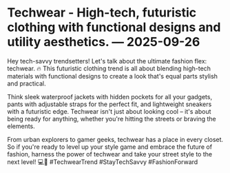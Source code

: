 # Techwear - High-tech, futuristic clothing with functional designs and utility aesthetics. — 2025-09-26

Hey tech-savvy trendsetters! Let's talk about the ultimate fashion flex: techwear. 🔥 This futuristic clothing trend is all about blending high-tech materials with functional designs to create a look that's equal parts stylish and practical.

Think sleek waterproof jackets with hidden pockets for all your gadgets, pants with adjustable straps for the perfect fit, and lightweight sneakers with a futuristic edge. Techwear isn't just about looking cool – it's about being ready for anything, whether you're hitting the streets or braving the elements.

From urban explorers to gamer geeks, techwear has a place in every closet. So if you're ready to level up your style game and embrace the future of fashion, harness the power of techwear and take your street style to the next level! 💻🌟 #TechwearTrend #StayTechSavvy #FashionForward